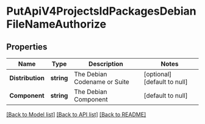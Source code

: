 # PutApiV4ProjectsIdPackagesDebianFileNameAuthorize

## Properties
Name | Type | Description | Notes
------------ | ------------- | ------------- | -------------
**Distribution** | **string** | The Debian Codename or Suite | [optional] [default to null]
**Component** | **string** | The Debian Component | [default to null]

[[Back to Model list]](../README.md#documentation-for-models) [[Back to API list]](../README.md#documentation-for-api-endpoints) [[Back to README]](../README.md)


